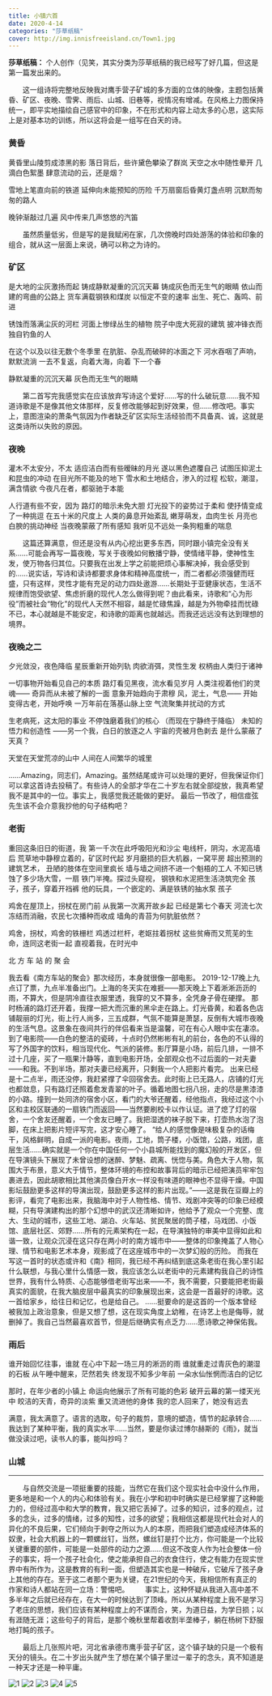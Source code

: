 ```yaml
---
title: 小镇六首
date: 2020-4-14
categories: "莎草纸稿"
cover: http://img.innisfreeisland.cn/Town1.jpg
---
```


**莎草纸稿：** 个人创作（见笑，其实分类为莎草纸稿的我已经写了好几篇，但这是第一篇发出来的。

&#8194;&#8194;&#8194;&#8194;这一组诗将完整地反映我对鹰手营子矿城的多方面的立体的映像，主题包括黄昏、矿区、夜晚、雪霁、雨后、山城、旧巷等，视情况有增减。在风格上力图保持统一，即平实地描绘自己感官中的印象，不在形式和内容上动太多的心思，这实际上是对基本功的训练，所以这将会是一组写在白天的诗。

### 黄昏 

黄昏里山陵剪成漆黑的影
落日背后，些许黛色攀染了群岚
天空之水中随性晕开
几滴白色絮墨
肆意流动的云，还是烟？

雪地上笔直向前的铁道
延伸向未能预知的历险
千万扇窗后昏黄灯盏点明
沉默而匆匆的路人

晚钟渐敲过几遍
风中传来几声悠悠的汽笛

&#8194;&#8194;&#8194;&#8194;虽然质量低劣，但是写的是我赋闲在家，几次傍晚时四处游荡的体验和印象的组合，就从这一层面上来说，确可以称之为诗的。

### 矿区

是大地的尘灰激扬而起
铸成静默凝重的沉沉天幕
铸成灰色而无生气的眼睛
依山而建的弯曲的公路上
货车满载钢铁和煤炭
以恒定不变的速率
出生、死亡、轰鸣、前进

锈蚀而落满尘灰的河栏
河面上惨绿丛生的植物
院子中庞大死寂的建筑
披冲锋衣而独自钓鱼的人

在这个以及以往无数个冬季里
在肮脏、杂乱而破碎的冰面之下
河水吞咽了声响，默默流淌
一去不复返，向着大海，向着
下一个春

静默凝重的沉沉天幕
灰色而无生气的眼睛

&#8194;&#8194;&#8194;&#8194;第二首写完我感觉实在应该放弃写诗这个爱好……写的什么破玩意……我不知道诗歌是不是像其他文体那样，反复修改能够起到好效果，但……修改吧。事实上，意图渲染的萧条气氛因为作者缺乏矿区实际生活经验而不具备真、诚，这就是这类诗所以失败的原因。

### 夜晚

灌木不太安分，不太
适应洁白而有些暧昧的月光
遂以黑色遮覆自己
试图压抑泥土和昆虫的冲动
在目光所不能及的地下
雪水和土地结合，渗入的过程
松软，潮湿，满含情欲
今夜凡在者，都驱驰于本能

人行道有些不安，因为
路灯的暗示未免大胆
灯光投下的姿势过于柔和
使抒情变成了一种挑逗
在五十米的尺度上
人类的鼻息开始紊乱
嫩芽萌发，血肉生长
月亮也白腴的挑动神经
当夜晚蒙蔽了所有感知
我听见不远处一条狗粗重的喘息

&#8194;&#8194;&#8194;&#8194;这篇还算满意，但还是没有从内心挖出更多东西，同时跟小镇完全没有关系……可能会再写一篇夜晚，写关于夜晚如何散播宁静，使情绪平静，使神性生发，使万物各归其位。只要我在出发上学之前能把烦心事解决掉，我会感受到的……说实话，写诗和读诗都要求身体和精神高度统一，而二者都必须强健而旺盛，只有这样，灵性才能有充足的动力四处遨游……长期处于亚健康状态，生活不规律而饱受欲望、焦虑折磨的现代人怎么做得到呢？由此看来，诗歌和“心为形役”而被社会“物化”的现代人天然不相容，越是忙碌焦躁，越是为外物牵挂而忧碌不已，本心就越是不能安定，和诗歌的距离也就越远。而我还远远没有达到理想的境界。

### 夜晚之二

夕光敛没，夜色降临
星辰重新开始列轨
肉欲消弭，灵性生发
权柄由人类归于诸神

一切事物开始看见自己的本质
路灯看见黑夜，流水看见岁月
人类注视着他们的灵魂——
奇异而从未被了解的一面
意象开始趋向于肃穆
风，泥土，气息——
开始变得古老，开始呼唤
一万年前在落基山脉上空
气流聚集并扰动的方式

生老病死，这太阳的事业
不停蚀磨着我们的核心
（而现在宁静终于降临）
未知的悟力和创造性
——另一个我，白日的放逐之人
宇宙的壳被月色剥去
是什么蒙蔽了天真？

天堂在天堂荒凉的山中
人间在人间繁华的城里

……Amazing，同志们，Amazing。虽然结尾或许可以处理的更好，但我保证你们可以拿这首诗去投稿了。有些诗人的全部才华在二十岁左右就全部绽放，我真希望我不是其中的一位。事实上，我感觉我还能做的更好。
最后一节改了，相信痖弦先生该不会介意我抄他的句子结构吧？



### 老街

重回这条旧日的街道，我
第一千次在此呼吸阳光和沙尘
电线杆，阴沟，水泥高墙后
荒草地中静穆立着的，矿区时代起
岁月磨损的巨大机器，一窝平房
超出预测的建筑艺术，
丑陋的肢体在空间里疯长
墙与墙之间挤不进一个魁梧的工人
不知已锈蚀了多少场大雪，一扇
铁门半掩。探过头窥视，
钢铁和水泥把生活浇筑完全
孩子，孩子，穿着开裆裤
他的玩具，一个嵌定的、满是铁锈的抽水泵
孩子

鸡舍在屋顶上，拐杖在房门前
从我第一次离开故乡起
已经是第七个春天
河流七次冻结而消融，农民七次播种而收成
墙角的青苔为何肮脏依然？

鸡舍，拐杖，鸡舍的铁栅栏
鸡透过栏杆，老妪拄着拐杖
这些贫瘠而又荒芜的生命，连同这老街一起
直视着我，在时光中


北 方 车 站 的 聚 会

我去看《南方车站的聚会》那次经历，本身就很像一部电影。
2019-12-17晚上九点订了票，九点半准备出门。上海的冬天实在难捱——那天晚上下着淅淅沥沥的雨，不算大，但是阴冷直往衣服里透，我穿的又不算多，全凭身子骨在硬撑。
那时杨浦的路灯还开着，我撑一把大而沉重的黑伞走在路上。灯光昏黄，和着各色店铺靓丽的灯光，街上行人尚多，三五成群，气氛不能算是萧瑟，反倒有大城市夜晚的生活气息。这景象在夜间共行的伴侣看来当是温馨，可在有心人眼中实在凄凉。
到了电影院——白色的整洁的瓷砖，十点时仍然彬彬有礼的前台，各色的不认得的写了外国字的饮料，相当现代化、气派的装修。影厅算是小场，前后几排，一排不过十几座，买了一瓶果汁静等，直到电影开场，全部观众也不过后面的一对夫妻——和我。不到半场，那对夫妻已经离开，只剩我一个人把影片看完。
出来已经是十二点半，雨还没停，我赶紧撑了伞回宿舍去。此时街上已无路人，店铺的灯光也都敛息，只有路灯还照着愈发青翠的叶子。循着地图七拐八拐，走的尽是黒漆漆的小路。撞到一处同济的宿舍小区，看门的大爷还醒着，经他指点，我经过这个小区和主校区联通的一扇铁门而返回——当然要刷校卡以作认证。进了熄了灯的宿舍，一个舍友还醒着，一个舍友已睡了。我把湿透的袜子脱下来，打壶热水泡了泡脚，在床上把影片短评写完，这才安心睡了。
“给人的感觉像是味极复杂的话梅干，风格鲜明，自成一派的电影。夜雨，工地，筒子楼，小饭馆，公路，戏团，底层生活……确实就是一个你在中国任何一个小县城所能找到的魔幻般的开发区，但在导演镜头下展现了未曾设想的迷醉、梦魅、疏离、恍惚与美。角色大于人物，氛围大于布景，意义大于情节，整体环境的布控和故事背后的暗示已经把演员牢牢包裹进去，因此胡歌相比其他演员像白开水一样没有味道的眼神也不显得干燥。中国影坛鼓励更多这样的导演出现，鼓励更多这样的影片出现。”——这是我在豆瓣上的影评，看完了电影出来，我脑海中对于人物性格、情节、戏剧冲突等的印象已经模糊，只有导演建构出的那个幻想中的武汉还清晰如许，他给予了观众一个完整、庞大、生动的城市，这些工地、湖泊、火车站、贫民聚居的筒子楼，马戏团、小饭馆、底层社区、郊野……所有的元素架构在一起，在导演独特的审美中显得如此和谐一致，让观众沉浸在这只存在两小时的南方城市中——整体的印象掩盖了人物心理、情节和电影艺术本身，观影成了在这座城市中的一次梦幻般的历险。
而我在写这一首时的状态或许和《南》相同，我已经不再纠结到底这条老街在我心里引起什么联想，与我心里什么情感一致，我应该怎么以老街中的元素建构我自己的诗性世界，我有什么特质、心态能够借老街写出来——不，我不需要，只要能把老街最真实的面貌，在我大脑皮层中最真实的印象展现出来，这会是一首最好的诗歌。这一首给家乡，给往日和记忆，也是给自己。
……挺要命的是这首的一个版本曾经被我加上政治意象，但是又想了想，这在现实角度上幼稚，在诗艺上也是侮辱，就删掉了。我自己当然最喜欢首节，但是后继确实有点乏力……愿诗歌之神保佑我。



### 雨后

谁开始回忆往事，谁就
在心中下起一场三月的淅沥的雨
谁就重走过青灰色的潮湿的石板
从午睡中醒来，茫然若失
终发现不知多少年前
一朵水仙怅惘而洁白的记忆

那时，在年少者的小镇上
命运向他展示了所有可能的色彩
破开云幕的第一缕天光中
皎洁的天青，奇异的淡紫
重又流进他的身体
我的恋人回来了，她没有远去

满意，我太满意了。语言的选取，句子的裁剪，意境的塑造，情节的起承转合……我达到了某种平衡，我的真实水平……当然，要是你读过博尔赫斯的《雨》，就当做没读过吧，读书人的事，能叫抄吗？

### 山城

------------------
&#8194;&#8194;&#8194;&#8194;与自然交流是一项挺重要的技能，当然它在我们这个现实社会中没什么作用，更多地是和一个人的内心和体验有关。我在小学和初中时确实是已经掌握了这种能力的，但经过高中和大学的教育，我又把它丢掉了。过多的知识，过多的观点，过多的念头，过多的情绪，过多的知性，过多的欲望；我相信这都是现代社会对人的异化的不良后果，它们倾向于剥夺之所以为人的本原，而把我们塑造成经济体系的奴隶，社会大机器上的一颗螺丝钉，当然，螺丝钉是打个比方，你可能是一个比较关键重要的部件，可能是一处部件的动力之源……但这不改变人作为社会整体一份子的事实，将一个孩子社会化，使之能承担自己的衣食住行，使之有能力在现实世界中有所作为，这是教育的有利一面，但塑造其实也是一种破斥，它破斥了孩子身上其他的存在。至于这二者那个更为关键，在21世纪的今天，我相信所有真正的作家和诗人都站在同一立场：警惕吧。
&#8194;&#8194;&#8194;&#8194;事实上，这种怀疑从我进入高中差不多半年之后就已经存在，在大一的时候达到了顶峰。所以从某种程度上我不是学习了老庄的思想，我们应该有某种程度上的不谋而合，笑，为道日益，为学日损；以有涯随无涯；这些句子的背后，是那个晚秋里帮着收割半垄棒子，躺在杨树下舒服地打盹的孩子。

&#8194;&#8194;&#8194;&#8194;最后上几张照片吧，河北省承德市鹰手营子矿区，这个镇子缺的只是一个极有天分的镜头。在二十岁出头就产生了想在某个镇子里过一辈子的念头，真不知道是一种天才还是一种平庸。

![1](http://img.innisfreeisland.cn/Town1.jpg)
![2](http://img.innisfreeisland.cn/Town2.jpg)
![3](http://img.innisfreeisland.cn/Town3.jpg)
![4](http://img.innisfreeisland.cn/Town4.jpg)
![5](http://img.innisfreeisland.cn/Town5.jpg)



